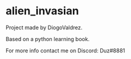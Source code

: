 # alien_invasian
Project made by DiogoValdrez.

Based on a python learning book.

For more info contact me on Discord: Duz#8881
